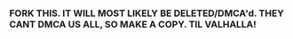 ### FORK THIS. IT WILL MOST LIKELY BE DELETED/DMCA'd. THEY CANT DMCA US ALL, SO MAKE A COPY. TIL VALHALLA!
